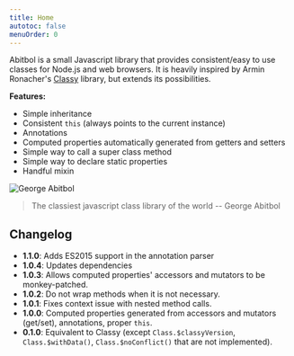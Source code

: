 ```yaml
---
title: Home
autotoc: false
menuOrder: 0
---
```


Abitbol is a small Javascript library that provides consistent/easy to use
classes for Node.js and web browsers. It is heavily inspired by  Armin
Ronacher's [Classy][] library, but extends its possibilities.

**Features:**

* Simple inheritance
* Consistent `this` (always points to the current instance)
* Annotations
* Computed properties automatically generated from getters and setters
* Simple way to call a super class method
* Simple way to declare static properties
* Handful mixin

![George Abitbol](http://pix.toile-libre.org/upload/original/1439302256.png)

> The classiest javascript class library of the world
> -- George Abitbol



## Changelog

* **1.1.0**: Adds ES2015 support in the annotation parser
* **1.0.4**: Updates dependencies
* **1.0.3**: Allows computed properties' accessors and mutators to be
  monkey-patched.
* **1.0.2**: Do not wrap methods when it is not necessary.
* **1.0.1**: Fixes context issue with nested method calls.
* **1.0.0**: Computed properties generated from accessors and mutators
  (get/set), annotations, proper `this`.
* **0.1.0**: Equivalent to Classy (except `Class.$classyVersion`,
  `Class.$withData()`, `Class.$noConflict()` that are not implemented).


[Classy]: https://github.com/mitsuhiko/classy
